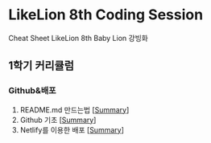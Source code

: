 # LikeLion 8th Coding Session
Cheat Sheet LikeLion 8th Baby Lion 강빙화

## 1학기 커리큘럼
### Github&배포

1. README.md 만드는법 [[Summary](https://github.com/strong-ice/BingCode/blob/master/LikeLion/Unilion_Study/1st_week_1/%EB%A6%AC%EB%93%9C%EB%AF%B8%EC%9E%91%EC%84%B1%EB%B2%95.md)]
2. Github 기초 [[Summary](https://github.com/strong-ice/BingCode/blob/master/LikeLion/Unilion_Study/1st_week_1/Github%20%EA%B8%B0%EC%B4%88.md)]
3. Netlify를 이용한 배포 [[Summary](https://github.com/strong-ice/BingCode/blob/master/LikeLion/Unilion_Study/1st_week_1/Netlify%EB%A5%BC%EC%9D%B4%EC%9A%A9%ED%95%9C%EB%B0%B0%ED%8F%AC.md)]
